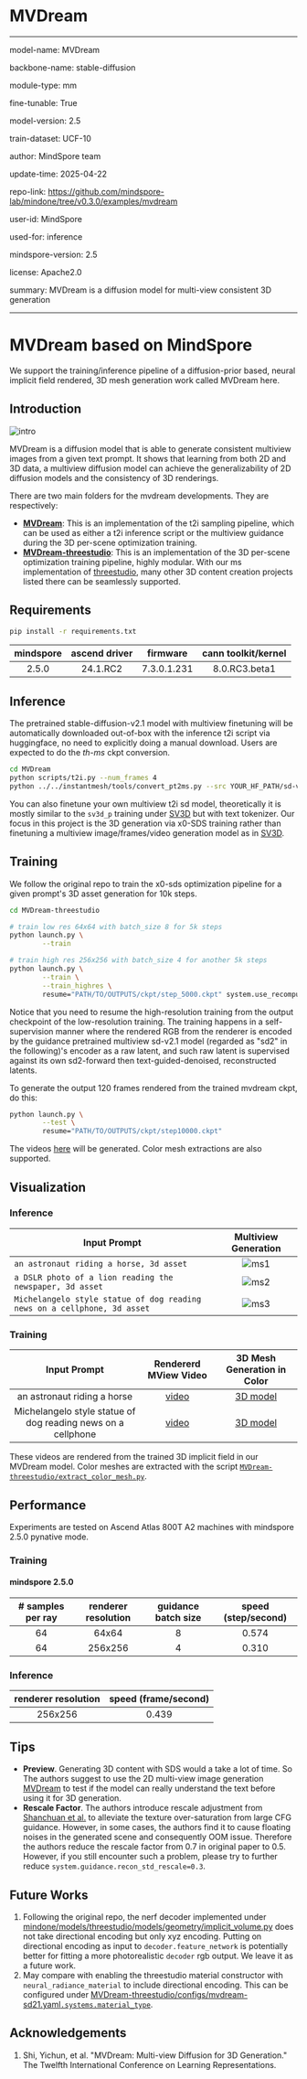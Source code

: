 # MVDream

---

model-name: MVDream

backbone-name: stable-diffusion

module-type: mm

fine-tunable: True

model-version: 2.5

train-dataset: UCF-10

author: MindSpore team

update-time: 2025-04-22

repo-link: <https://github.com/mindspore-lab/mindone/tree/v0.3.0/examples/mvdream>

user-id: MindSpore

used-for: inference

mindspore-version: 2.5

license: Apache2.0

summary: MVDream is a diffusion model for multi-view consistent 3D generation

---

# MVDream based on MindSpore

We support the training/inference pipeline of a diffusion-prior based, neural implicit field rendered, 3D mesh generation work called MVDream here.

## Introduction

![intro](https://github.com/user-attachments/assets/2f32333b-f481-4b25-8e43-b4bde1901031)

MVDream is a diffusion model that is able to generate consistent multiview images from a given text prompt. It shows that learning from both 2D and 3D data, a multiview diffusion model can achieve the generalizability of 2D diffusion models and the consistency of 3D renderings.

There are two main folders for the mvdream developments. They are respectively:

- [**MVDream**](https://github.com/bytedance/MVDream): This is an implementation of the t2i sampling pipeline, which can be used as either a t2i inference script or the multiview guidance during the 3D per-scene optimization training.
- [**MVDream-threestudio**](https://github.com/bytedance/MVDream-threestudio): This is an implementation of the 3D per-scene optimization training pipeline, highly modular. With our ms implementation of [threestudio](https://github.com/threestudio-project/threestudio), many other 3D content creation projects listed there can be seamlessly supported.

## Requirements

```bash
pip install -r requirements.txt
```

| mindspore | ascend driver |  firmware   | cann toolkit/kernel |
| :-------: | :-----------: | :---------: | :-----------------: |
|   2.5.0   |   24.1.RC2    | 7.3.0.1.231 |    8.0.RC3.beta1    |

## Inference

The pretrained stable-diffusion-v2.1 model with multiview finetuning will be automatically downloaded out-of-box with the inference t2i script via huggingface, no need to explicitly doing a manual download. Users are expected to do the _th-ms_ ckpt conversion.

```bash
cd MVDream
python scripts/t2i.py --num_frames 4
python ../../instantmesh/tools/convert_pt2ms.py --src YOUR_HF_PATH/sd-v2.1-base-4view.pt --trgt ./sd-v2.1-base-4view.ckpt  # run t2i again with the converted ckpt
```

You can also finetune your own multiview t2i sd model, theoretically it is mostly similar to the `sv3d_p` training under [SV3D](../sv3d) but with text tokenizer. Our focus in this project is the 3D generation via x0-SDS training rather than finetuning a multiview image/frames/video generation model as in [SV3D](../sv3d).

## Training

We follow the original repo to train the x0-sds optimization pipeline for a given prompt's 3D asset generation for 10k steps.

```bash
cd MVDream-threestudio

# train low res 64x64 with batch_size 8 for 5k steps
python launch.py \
        --train

# train high res 256x256 with batch_size 4 for another 5k steps
python launch.py \
        --train \
        --train_highres \
        resume="PATH/TO/OUTPUTS/ckpt/step_5000.ckpt" system.use_recompute=true
```

Notice that you need to resume the high-resolution training from the output checkpoint of the low-resolution training. The training happens in a self-supervision manner where the rendered RGB from the renderer is encoded by the guidance pretrained multiview sd-v2.1 model (regarded as "sd2" in the following)'s encoder as a raw latent, and such raw latent is supervised against its own sd2-forward then text-guided-denoised, reconstructed latents.

To generate the output 120 frames rendered from the trained mvdream ckpt, do this:

```bash
python launch.py \
        --test \
        resume="PATH/TO/OUTPUTS/ckpt/step10000.ckpt"
```

The videos [here](#training-1) will be generated. Color mesh extractions are also supported.

## Visualization

### Inference

| Input Prompt                                                             |                                  Multiview Generation                                   |
| ------------------------------------------------------------------------ | :-------------------------------------------------------------------------------------: |
| `an astronaut riding a horse, 3d asset`                                  | ![ms1](https://github.com/user-attachments/assets/a28ef511-71fa-4af7-be0e-97a6c04a23bb) |
| `a DSLR photo of a lion reading the newspaper, 3d asset`                 | ![ms2](https://github.com/user-attachments/assets/3e8f6c6e-1b91-47c8-87a2-6f29023b5ee2) |
| `Michelangelo style statue of dog reading news on a cellphone, 3d asset` | ![ms3](https://github.com/user-attachments/assets/77e92964-d9d7-4f76-a63a-8558366bb6e4) |

### Training

|                         Input Prompt                         |                                  Rendererd MView Video                                   |                           3D Mesh Generation in Color                           |
|:------------------------------------------------------------:|:----------------------------------------------------------------------------------------:|:-------------------------------------------------------------------------------:|
|               an astronaut riding a horse                    | [video](https://github.com/user-attachments/assets/fb424c82-7262-4591-b182-8e9f4789f6f8) | [3D model](https://sketchfab.com/models/2191db5b61834839aac5238f60d70e59/embed) |
| Michelangelo style statue of dog reading news on a cellphone | [video](https://github.com/user-attachments/assets/80d11282-4a5d-4b5a-9c68-3dc5dd16fb00) | [3D model](https://sketchfab.com/models/c21773f276884a5db7d47e41926645e4/embed) |

These videos are rendered from the trained 3D implicit field in our MVDream model. Color meshes are extracted with the script [`MVDream-threestudio/extract_color_mesh.py`](MVDream-threestudio/extract_color_mesh.py).

## Performance

Experiments are tested on Ascend Atlas 800T A2 machines with mindspore 2.5.0 pynative mode.

### Training

#### mindspore 2.5.0

| # samples per ray | renderer resolution | guidance batch size | speed (step/second) |
| :---------------: | :-----------------: | :-----------------: | :-----------------: |
|        64         |        64x64        |          8          |        0.574        |
|        64         |       256x256       |          4          |        0.310        |

### Inference

| renderer resolution | speed (frame/second) |
| :-----------------: | :------------------: |
|       256x256       |        0.439         |

## Tips

- **Preview**. Generating 3D content with SDS would a take a lot of time. So The authors suggest to use the 2D multi-view image generation [MVDream](MVDream) to test if the model can really understand the text before using it for 3D generation.
- **Rescale Factor**. The authors introduce rescale adjustment from [Shanchuan et al.](https://arxiv.org/abs/2305.08891) to alleviate the texture over-saturation from large CFG guidance. However, in some cases, the authors find it to cause floating noises in the generated scene and consequently OOM issue. Therefore the authors reduce the rescale factor from 0.7 in original paper to 0.5. However, if you still encounter such a problem, please try to further reduce `system.guidance.recon_std_rescale=0.3`.

## Future Works

1. Following the original repo, the nerf decoder implemented under [mindone/models/threestudio/models/geometry/implicit_volume.py](../../mindone/models/threestudio/models/geometry/implicit_volume.py) does not take directional encoding but only xyz encoding. Putting on directional encoding as input to `decoder.feature_network` is potentially better for fitting a more photorealistic `decoder` rgb output. We leave it as a future work.
2. May compare with enabling the threestudio material constructor with `neural_radiance_material` to include directional encoding. This can be configured under [MVDream-threestudio/configs/mvdream-sd21.yaml`.systems.material_type`](MVDream-threestudio/configs/mvdream-sd21.yaml).

## Acknowledgements

1. Shi, Yichun, et al. "MVDream: Multi-view Diffusion for 3D Generation." The Twelfth International Conference on Learning Representations.

